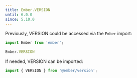 ```yaml
---
title: Ember.VERSION
until: 6.0.0
since: 5.10.0
---
```



Previously, VERSION could be accessed via the `Ember` import:
```js
import Ember from 'ember';

Ember.VERSION
```

 If needed, VERSION can be imported:
```js
import { VERSION } from '@ember/version';
```
